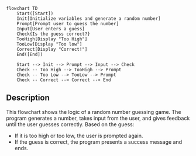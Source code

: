 ```mermaid
flowchart TD
    Start([Start])
    Init[Initialize variables and generate a random number]
    Prompt[Prompt user to guess the number]
    Input[User enters a guess]
    Check{Is the guess correct?}
    TooHigh[Display "Too High"]
    TooLow[Display "Too low"]
    Correct[Display "Correct!"]
    End([End])

    Start --> Init --> Prompt --> Input --> Check
    Check -- Too High --> TooHigh --> Prompt
    Check -- Too Low --> TooLow --> Prompt
    Check -- Correct --> Correct --> End
```

## Description 
This flowchart shows the logic of a random number guessing game. The program generates a number, takes input from the user, and gives feedback until the user guesses correctly. 
Based on the guess:
- If it is too high or too low, the user is prompted again.
- If the guess is correct, the program presents a success message and ends. 
